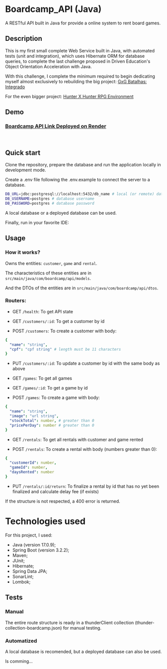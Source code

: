 # Boardcamp_API (Java)

A RESTful API built in Java for provide a online system to rent board games.

## Description

This is my first small complete Web Service built in Java, with automated tests (unit and integration), which uses Hibernate ORM for database queries, to complete the last challenge proposed in Driven Education's Object Orientation Acceleration with Java.

With this challenge, I complete the minimum required to begin dedicating myself almost exclusively to rebuilding the big project: [GxG Batalhas: Integrado](https://github.com/422UR4H/GxG-Batalhas-Integrado)

For the even bigger project: [Hunter X Hunter RPG Environment](https://github.com/422UR4H/HxH_RPG_Environment_Java_API)

## Demo

### [Boardcamp API Link Deployed on Render](https://boardcamp-java-api.onrender.com)

<br />

## Quick start

Clone the repository, prepare the database and run the application locally in development mode.

Create a .env file following the .env.example to connect the server to a database.

```bash
DB_URL=jdbc:postgresql://localhost:5432/db_name # local (or remote) database link
DB_USERNAME=postgres # database username
DB_PASSWORD=postgres # database password
```

A local database or a deployed database can be used.

Finally, run in your favorite IDE:

## Usage

### How it works?

Owns the entities: `customer`, `game` and `rental`.

The characteristics of these entities are in `src/main/java/com/boardcamp/api/models`.

And the DTOs of the entities are in `src/main/java/com/boardcamp/api/dtos`.

### Routers:

- GET `/health`: To get API state

- GET `/customers/:id`: To get a customer by id

- POST `/customers`: To create a customer with body:

```yml
{
  "name": "string",
  "cpf": "cpf string" # length must be 11 characters
}
```

- PUT `/customers/:id`: To update a customer by id with the same body as above

- GET `/games`: To get all games

- GET `/games/:id`: To get a game by id

- POST `/games`: To create a game with body:

```yml
{
  "name": "string",
  "image": "url string",
  "stockTotal": number, # greater than 0
  "pricePerDay": number # greater than 0
}
```

- GET `/rentals`: To get all rentals with customer and game rented

- POST `/rentals`: To create a rental with body (numbers greater than 0):

```yml
{
  "customerId": number,
  "gameId": number,
  "daysRented": number
}
```

- PUT `/rentals/:id/return`: To finalize a rental by id that has no yet been finalized and calculate delay fee (if exists)

If the structure is not respected, a 400 error is returned.

# Technologies used

For this project, I used:

- Java (version 17.0.9);
- Spring Boot (version 3.2.2);
- Maven;
- JUnit;
- Hibernate;
- Spring Data JPA;
- SonarLint;
- Lombok;

## Tests

### Manual

The entire route structure is ready in a thunderClient collection (thunder-collection-boardcamp.json) for manual testing.

### Automatized

A local database is recomended, but a deployed database can also be used.

Is comming...
